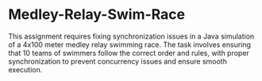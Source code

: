 # Medley-Relay-Swim-Race
This assignment requires fixing synchronization issues in a Java simulation of a 4x100 meter medley relay swimming race. The task involves ensuring that 10 teams of swimmers follow the correct order and rules, with proper synchronization to prevent concurrency issues and ensure smooth execution.
